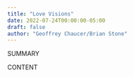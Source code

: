```yaml
---
title: "Love Visions"
date: 2022-07-24T00:00:00-05:00
draft: false
author: "Geoffrey Chaucer/Brian Stone"
---
```


SUMMARY

<!--more-->

CONTENT